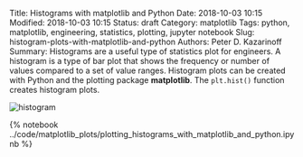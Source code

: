 Title: Histograms with matplotlib and Python
Date: 2018-10-03 10:15
Modified: 2018-10-03 10:15
Status: draft
Category: matplotlib
Tags: python, matplotlib, engineering, statistics, plotting, jupyter notebook
Slug: histogram-plots-with-matplotlib-and-python
Authors: Peter D. Kazarinoff
Summary: Histograms are a useful type of statistics plot for engineers. A histogram is a type of bar plot that shows the frequency or number of values compared to a set of value ranges. Histogram plots can be created with Python and the plotting package **matplotlib**. The ```plt.hist()``` function creates histogram plots.

![histogram]({filename}/posts/matplotlib/histogram.png)

{% notebook ../code/matplotlib_plots/plotting_histograms_with_matplotlib_and_python.ipynb %}
